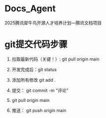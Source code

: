 # Docs_Agent
2025腾讯犀牛鸟开源人才培养计划—腾讯文档项目

# git提交代码步骤
1.  拉取最新代码（关键！）: git pull origin main
2. 开发完成后：git status
3. 添加所有修改 git add .

4. 提交： git commit -m "评论"

5. git pull origin main
6.  推送： git push origin main
